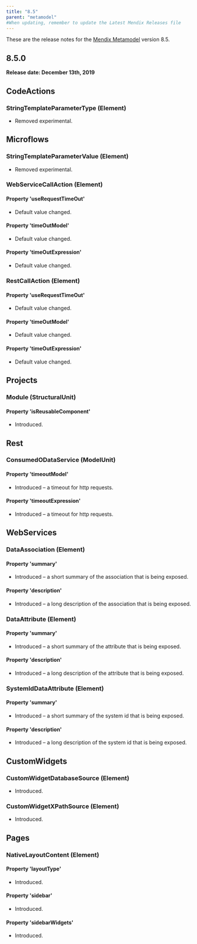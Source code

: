 ```yaml
---
title: "8.5"
parent: "metamodel"
#When updating, remember to update the Latest Mendix Releases file
---
```


These are the release notes for the [Mendix Metamodel](/apidocs-mxsdk/mxsdk/understanding-the-metamodel) version 8.5.

## 8.5.0

**Release date: December 13th, 2019**

## CodeActions

### StringTemplateParameterType (Element)

* Removed experimental.

## Microflows

### StringTemplateParameterValue (Element)

* Removed experimental.

### WebServiceCallAction (Element)

#### Property 'useRequestTimeOut'

* Default value changed.

#### Property 'timeOutModel'

* Default value changed.

#### Property 'timeOutExpression'

* Default value changed.

### RestCallAction (Element)

#### Property 'useRequestTimeOut'

* Default value changed.

#### Property 'timeOutModel'

* Default value changed.

#### Property 'timeOutExpression'

* Default value changed.

## Projects

### Module (StructuralUnit)

#### Property 'isReusableComponent'

* Introduced.

## Rest

### ConsumedODataService (ModelUnit)

#### Property 'timeoutModel'

* Introduced – a timeout for http requests.

#### Property 'timeoutExpression'

* Introduced – a timeout for http requests.

## WebServices

### DataAssociation (Element)

#### Property 'summary'

* Introduced – a short summary of the association that is being exposed.

#### Property 'description'

* Introduced – a long description of the association that is being exposed.

### DataAttribute (Element)

#### Property 'summary'

* Introduced – a short summary of the attribute that is being exposed.

#### Property 'description'

* Introduced – a long description of the attribute that is being exposed.

### SystemIdDataAttribute (Element)

#### Property 'summary'

* Introduced – a short summary of the system id that is being exposed.

#### Property 'description'

* Introduced – a long description of the system id that is being exposed.

## CustomWidgets

### CustomWidgetDatabaseSource (Element)

* Introduced.

### CustomWidgetXPathSource (Element)

* Introduced.

## Pages

### NativeLayoutContent (Element)

#### Property 'layoutType'

* Introduced.

#### Property 'sidebar'

* Introduced.

#### Property 'sidebarWidgets'

* Introduced.
